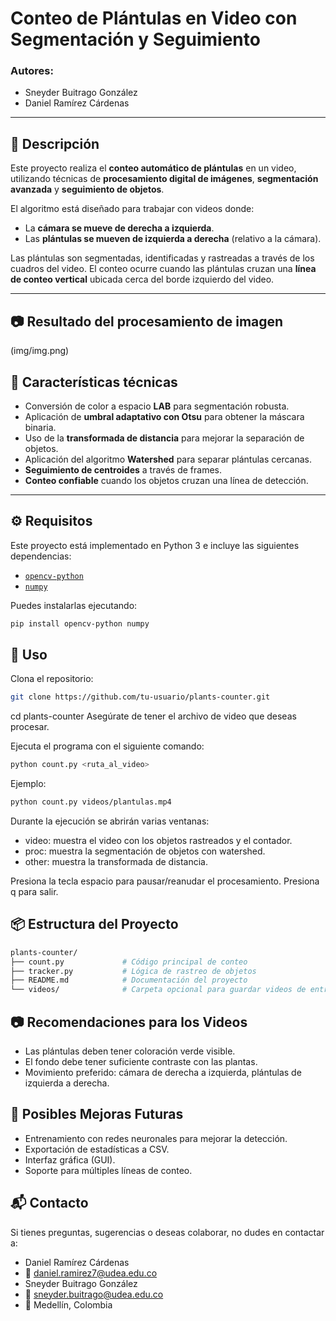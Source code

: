 # Conteo de Plántulas en Video con Segmentación y Seguimiento

### Autores:
- Sneyder Buitrago González  
- Daniel Ramírez Cárdenas

---

## 📌 Descripción

Este proyecto realiza el **conteo automático de plántulas** en un video, utilizando técnicas de **procesamiento digital de imágenes**, **segmentación avanzada** y **seguimiento de objetos**. 

El algoritmo está diseñado para trabajar con videos donde:
- La **cámara se mueve de derecha a izquierda**.
- Las **plántulas se mueven de izquierda a derecha** (relativo a la cámara).

Las plántulas son segmentadas, identificadas y rastreadas a través de los cuadros del video. El conteo ocurre cuando las plántulas cruzan una **línea de conteo vertical** ubicada cerca del borde izquierdo del video.

---

## 📷 Resultado del procesamiento de imagen
(img/img.png)

## 🧠 Características técnicas

- Conversión de color a espacio **LAB** para segmentación robusta.
- Aplicación de **umbral adaptativo con Otsu** para obtener la máscara binaria.
- Uso de la **transformada de distancia** para mejorar la separación de objetos.
- Aplicación del algoritmo **Watershed** para separar plántulas cercanas.
- **Seguimiento de centroides** a través de frames.
- **Conteo confiable** cuando los objetos cruzan una línea de detección.

---

## ⚙️ Requisitos

Este proyecto está implementado en Python 3 e incluye las siguientes dependencias:

- [`opencv-python`](https://pypi.org/project/opencv-python/)
- [`numpy`](https://pypi.org/project/numpy/)

Puedes instalarlas ejecutando:

```bash
pip install opencv-python numpy
```
## 🚀 Uso

Clona el repositorio:

```bash
git clone https://github.com/tu-usuario/plants-counter.git
```
cd plants-counter
Asegúrate de tener el archivo de video que deseas procesar.

Ejecuta el programa con el siguiente comando:

```bash
python count.py <ruta_al_video>
```
Ejemplo:

```bash
python count.py videos/plantulas.mp4
```
Durante la ejecución se abrirán varias ventanas:

- video: muestra el video con los objetos rastreados y el contador.
- proc: muestra la segmentación de objetos con watershed.
- other: muestra la transformada de distancia.

Presiona la tecla espacio para pausar/reanudar el procesamiento. Presiona q para salir.

## 📦 Estructura del Proyecto
````bash
plants-counter/
├── count.py             # Código principal de conteo
├── tracker.py           # Lógica de rastreo de objetos
├── README.md            # Documentación del proyecto
└── videos/              # Carpeta opcional para guardar videos de entrada
````

## 📷 Recomendaciones para los Videos

- Las plántulas deben tener coloración verde visible.
- El fondo debe tener suficiente contraste con las plantas.
- Movimiento preferido: cámara de derecha a izquierda, plántulas de izquierda a derecha.

## 🧩 Posibles Mejoras Futuras

- Entrenamiento con redes neuronales para mejorar la detección.
- Exportación de estadísticas a CSV.
- Interfaz gráfica (GUI).
- Soporte para múltiples líneas de conteo.


## 📬 Contacto

Si tienes preguntas, sugerencias o deseas colaborar, no dudes en contactar a:

- Daniel Ramírez Cárdenas
- 📧 daniel.ramirez7@udea.edu.co
- Sneyder Buitrago González
- 📧 sneyder.buitrago@udea.edu.co
- 📍 Medellín, Colombia




